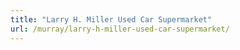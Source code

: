 ```yaml
---
title: "Larry H. Miller Used Car Supermarket"
url: /murray/larry-h-miller-used-car-supermarket/
---
```

